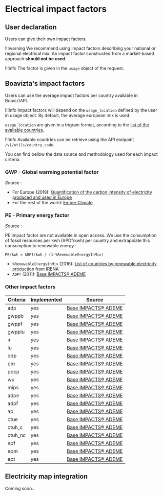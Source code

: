 # Electrical impact factors

## User declaration

Users can give their own impact factors.

!!!warning
    We recommend using impact factors describing your national or regional electrical mix.
    An impact factor constructed from a market-based approach **should not be used**.

!!!info
    The factor is given in the `usage` object of the request.

## Boavizta's impact factors

Users can use the average impact factors per country available in BoaviztAPI. 

!!!info
    Impact factors will depend on the `usage_location` defined by the user in usage object. By default, the average european mix is used.

`usage_location` are given in a trigram format, according to the [list of the available countries](countries.md). 

!!!info
    Available countries can be retrieve using the API endpoint `/v1/utils/country_code`.

You can find bellow the data source and methodology used for each impact criteria.

### GWP - Global warming potential factor

_Source_ : 

* For Europe (2019): [Quantification of the carbon intensity of electricity produced and used in Europe](https://www.sciencedirect.com/science/article/pii/S0306261921012149)
* For the rest of the world: [Ember Climate](https://ember-climate.org/data/data-explorer) 


### PE - Primary energy factor

_Source_ : 

PE impact factor are not available in open access. 
We use the consumption of fossil resources per kwh (APDf/kwh) per country and extrapolate this consumption to renewable energy :

```PE/kwh = ADPf/kwh / (1-%RenewableEnergyInMix)```

* `%RenewableEnergyInMix` (2016): [List of countries by renewable electricity production](https://en.wikipedia.org/wiki/List_of_countries_by_renewable_electricity_production) from IRENA
* `ADPf` (2011): [Base IMPACTS® ADEME](https://base-impacts.ademe.fr/) 

### Other impact factors

| Criteria | Implemented | Source                                                   | 
|----------|-------------|----------------------------------------------------------|
| adp      | yes         | [Base IMPACTS® ADEME](https://base-impacts.ademe.fr/)    |
| gwppb    | yes         | [Base IMPACTS® ADEME](https://base-impacts.ademe.fr/)    |
| gwppf    | yes         | [Base IMPACTS® ADEME](https://base-impacts.ademe.fr/)    |
| gwpplu   | yes         | [Base IMPACTS® ADEME](https://base-impacts.ademe.fr/)    |
| ir       | yes         | [Base IMPACTS® ADEME](https://base-impacts.ademe.fr/)    |
| lu       | yes         | [Base IMPACTS® ADEME](https://base-impacts.ademe.fr/)    |
| odp      | yes         | [Base IMPACTS® ADEME](https://base-impacts.ademe.fr/)    |
| pm       | yes         | [Base IMPACTS® ADEME](https://base-impacts.ademe.fr/)    |
| pocp     | yes         | [Base IMPACTS® ADEME](https://base-impacts.ademe.fr/)    |
| wu       | yes         | [Base IMPACTS® ADEME](https://base-impacts.ademe.fr/)    |
| mips     | yes         | [Base IMPACTS® ADEME](https://base-impacts.ademe.fr/)    |
| adpe     | yes         | [Base IMPACTS® ADEME](https://base-impacts.ademe.fr/)    |
| adpf     | yes         | [Base IMPACTS® ADEME](https://base-impacts.ademe.fr/)    |
| ap       | yes         | [Base IMPACTS® ADEME](https://base-impacts.ademe.fr/)    |
| ctue     | yes         | [Base IMPACTS® ADEME](https://base-impacts.ademe.fr/)    |
| ctuh_c   | yes         | [Base IMPACTS® ADEME](https://base-impacts.ademe.fr/)    |
| ctuh_nc  | yes         | [Base IMPACTS® ADEME](https://base-impacts.ademe.fr/)    |
| epf      | yes         | [Base IMPACTS® ADEME](https://base-impacts.ademe.fr/)    |
| epm      | yes         | [Base IMPACTS® ADEME](https://base-impacts.ademe.fr/)    |
| ept      | yes         | [Base IMPACTS® ADEME](https://base-impacts.ademe.fr/)    |

## Electricity map integration

Coming soon...
